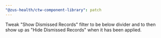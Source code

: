 ```yaml
---
"@zus-health/ctw-component-library": patch
---
```


Tweak "Show Dismissed Records" filter to be below divider and to then show up as "Hide Dismissed Records" when it has been applied.
